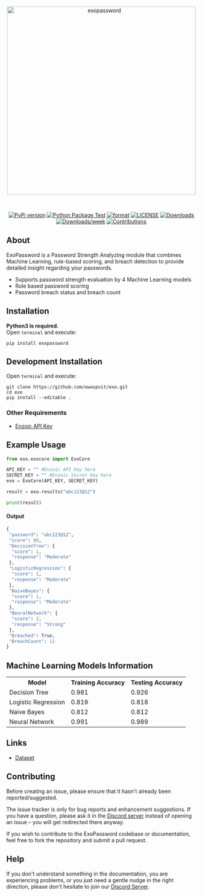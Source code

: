<div align="center">
  <br />
  <p>
    <a href="https://pypi.org/project/exopassword/"><img src="https://i.imgur.com/JH1vZcV.png" width="500" alt="exopassword" /></a>
  </p>
  <br />
  <p>
    <a href="https://pypi.org/project/exopassword/"><img src="https://img.shields.io/pypi/v/exopassword?color=blue" alt="PyPi version" /></a>
    <a href="https://github.com/owaspvit/exo/actions"><img src="https://github.com/owaspvit/exo/actions/workflows/python-package.yml/badge.svg" alt="Python Package Test" /></a>
    <a href="https://pypi.org/project/exopassword/"><img src="https://img.shields.io/pypi/format/exopassword" alt="format" /></a>
    <a href="https://github.com/owaspvit/exo/blob/main/LICENSE"><img src="https://img.shields.io/github/license/owaspvit/exo?color=red" alt="LICENSE" /></a>
    <a href="https://pepy.tech/project/exopassword"><img src="https://static.pepy.tech/personalized-badge/exopassword?period=month&units=international_system&left_color=grey&right_color=yellow&left_text=Downloads" alt="Downloads" /></a>
    <a href="https://pepy.tech/project/exopassword"><img src="https://pepy.tech/badge/exopassword/week" alt="Downloads/week" /></a>
    <a href="https://github.com/owaspvit/exo/issues"><img src="https://camo.githubusercontent.com/f5054ffcd4245c10d3ec85ef059e07aacf787b560f83ad4aec2236364437d097/68747470733a2f2f696d672e736869656c64732e696f2f62616467652f636f6e747269627574696f6e732d77656c636f6d652d627269676874677265656e2e7376673f7374796c653d666c6174" alt="Contributions" /></a>
  </p>
</div>

## About

ExoPassword is a Password Strength Analyzing module that combines Machine Learning, rule-based scoring, and breach detection to provide detailed insight regarding your passwords.

- Supports password strength evaluation by 4 Machine Learning models
- Rule based password scoring
- Password breach status and breach count

## Installation

**Python3 is required.**  
Open `terminal` and execute:
```shell
pip install exopassword
```

## Development Installation
Open `terminal` and execute:
```shell
git clone https://github.com/owaspvit/exo.git
cd exo
pip install --editable .
```

### Other Requirements

- [Enzoic API Key](https://www.enzoic.com/free-trial-2/)

## Example Usage

```Python
from exo.exocore import ExoCore

API_KEY = "" #Enzoic API Key here
SECRET_KEY = "" #Enzoic Secret Key here
exo = ExoCore(API_KEY, SECRET_KEY)

result = exo.results("abc123@12")

print(result)
```

#### Output

```Python
{
 "password": "abc123@12",
 "score": 80,
 "DecisionTree": {
  "score": 1,
  "response": "Moderate"
 },
 "LogisticRegression": {
  "score": 1,
  "response": "Moderate"
 },
 "NaiveBayes": {
  "score": 1,
  "response": "Moderate"
 },
 "NeuralNetwork": {
  "score": 2,
  "response": "Strong"
 },
 "Breached": True,
 "BreachCount": 11
}
```

## Machine Learning Models Information

<table>
  <tr>
    <th>Model</th>
    <th>Training Accuracy</th>
    <th>Testing Accuracy</th>
  </tr>
  <tr>
    <td>Decision Tree</td>
    <td>0.981</td>
    <td>0.926</td>
  </tr>
  <tr>
    <td>Logistic Regression</td>
    <td>0.819</td>
    <td>0.818</td>
  </tr>
  <tr>
    <td>Naive Bayes</td>
    <td>0.812</td>
    <td>0.812</td>
  </tr>
  <tr>
    <td>Neural Network</td>
    <td>0.991</td>
    <td>0.989</td>
  </tr>
</table>

## Links

- [Dataset](https://github.com/apratimshukla6/ExoPassword/blob/master/data.csv)

## Contributing

Before creating an issue, please ensure that it hasn't already been reported/suggested.

The issue tracker is only for bug reports and enhancement suggestions. If you have a question, please ask it in the [Discord server](https://discord.gg/aMgWPApkyS) instead of opening an issue – you will get redirected there anyway.

If you wish to contribute to the ExoPassword codebase or documentation, feel free to fork the repository and submit a pull request.

## Help

If you don't understand something in the documentation, you are experiencing problems, or you just need a gentle
nudge in the right direction, please don't hesitate to join our [Discord Server](https://discord.gg/aMgWPApkyS).

